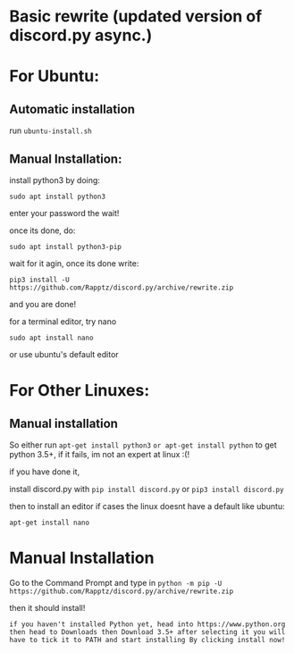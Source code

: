 # Basic rewrite (updated version of discord.py async.)

# For Ubuntu:

## Automatic installation
run `ubuntu-install.sh`

## Manual Installation:
install python3 by doing:

`sudo apt install python3`

enter your password the wait!

once its done, do:

`sudo apt install python3-pip`

wait for it agin, once its done write:

`pip3 install -U https://github.com/Rapptz/discord.py/archive/rewrite.zip`

and you are done!

for a terminal editor, try nano

`sudo apt install nano`

or use ubuntu's default editor

# For Other Linuxes:

## Manual installation

So either run `apt-get install python3` `or apt-get install python` to get python 3.5+, if it fails, im not an expert at linux :(!

if you have done it,

install discord.py with `pip install discord.py` or `pip3 install discord.py`

then to install an editor if cases the linux doesnt have a default like ubuntu:

`apt-get install nano`

# Manual Installation

Go to the Command Prompt and type in `python -m pip -U https://github.com/Rapptz/discord.py/archive/rewrite.zip`

then it should install!



```if you haven't installed Python yet, head into https://www.python.org then head to Downloads then Download 3.5+ after selecting it you will have to tick it to PATH and start installing By clicking install now!```
